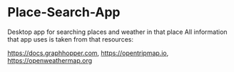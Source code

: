 # Place-Search-App
Desktop app for searching places and weather in that place
All information that app uses is taken from that resources:

https://docs.graphhopper.com, 
https://opentripmap.io, 
https://openweathermap.org
